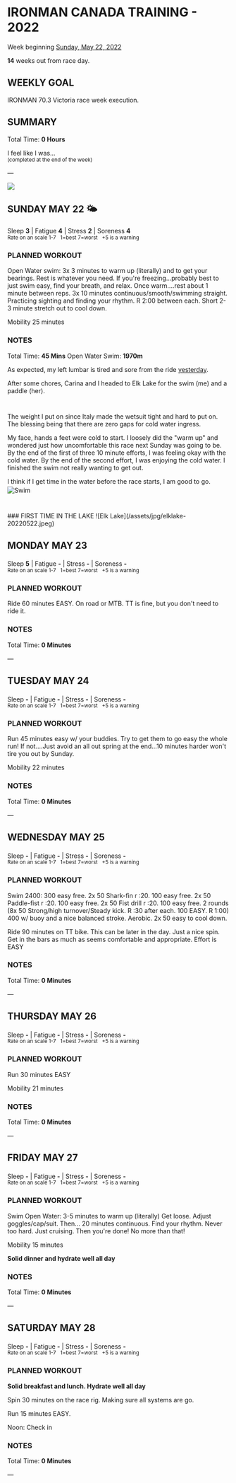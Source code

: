 # IRONMAN CANADA TRAINING - 2022
Week beginning [Sunday, May 22, 2022](javascript:flick('sun');)

**14** weeks out from race day.

## WEEKLY GOAL
IRONMAN 70.3 Victoria race week execution.

## SUMMARY
Total Time: **0 Hours**

I feel like I was...
<br /><sup>(completed at the end of the week)</sup>

&mdash;

![](/assets/jpg/II-9x550.jpeg)

## SUNDAY MAY 22 🌤
Sleep **3** | Fatigue **4** | Stress **2** | Soreness **4**
<sup><br />Rate on an scale 1-7 &nbsp; 1=best 7=worst &nbsp; +5 is a warning</sup>

### PLANNED WORKOUT
Open Water swim: 
3x 3 minutes to warm up (literally) and to get your bearings. 
Rest is whatever you need. If you're freezing...probably best to just swim easy, find your breath, and relax. 
Once warm....rest about 1 minute between reps. 
3x 10 minutes continuous/smooth/swimming straight. Practicing sighting and finding your rhythm. R 2:00 between each. 
Short 2-3 minute stretch out to cool down.

Mobility 25 minutes

### NOTES
Total Time: **45 Mins** Open Water Swim: **1970m**

As expected, my left lumbar is tired and sore from the ride [yesterday](ironman2022-15weeksout?sat).

After some chores, Carina and I headed to Elk Lake for the swim (me) and a paddle (her).

<!---->
<div style="height:27px;"></div>
The weight I put on since Italy made the wetsuit tight and hard to put on.  The blessing being that there are zero gaps for cold water ingress.

My face, hands a feet were cold to start.  I loosely did the "warm up" and wondered just how uncomfortable this race next Sunday was going to be.  By the end of the first of three 10 minute efforts, I was feeling okay with the cold water.  By the end of the second effort, I was enjoying the cold water.  I finished the swim not really wanting to get out.

I think if I get time in the water before the race starts, I am good to go. <img alt="Swim" src="/assets/jpg/swim-20220522.jpeg" style="margin-top:3px;" />

<!-- ![Swim](/assets/jpg/swim-20220522.jpeg) -->

<!---->
<div style="height:27px;"></div>
### FIRST TIME IN THE LAKE
![Elk Lake](/assets/jpg/elklake-20220522.jpeg)

<!---->
## MONDAY MAY 23
Sleep **5** | Fatigue **-** | Stress **-** | Soreness **-**
<sup><br />Rate on an scale 1-7 &nbsp; 1=best 7=worst &nbsp; +5 is a warning</sup>

### PLANNED WORKOUT
Ride 60 minutes EASY. 
On road or MTB. TT is fine, but you don't need to ride it.

### NOTES
Total Time: **0 Minutes**

&mdash;  

<!---->
## TUESDAY MAY 24
Sleep **-** | Fatigue **-** | Stress **-** | Soreness **-**
<sup><br />Rate on an scale 1-7 &nbsp; 1=best 7=worst &nbsp; +5 is a warning</sup>

### PLANNED WORKOUT
Run 45 minutes easy w/ your buddies. Try to get them to go easy the whole run! If not....Just avoid an all out spring at the end...10 minutes harder won't tire you out by Sunday.

Mobility 22 minutes

### NOTES
Total Time: **0 Minutes**

&mdash;  

<!---->
## WEDNESDAY MAY 25
Sleep **-** | Fatigue **-** | Stress **-** | Soreness **-**
<sup><br />Rate on an scale 1-7 &nbsp; 1=best 7=worst &nbsp; +5 is a warning</sup>

### PLANNED WORKOUT
Swim 2400: 
300 easy free. 
2x 50 Shark-fin r :20. 
100 easy free. 
2x 50 Paddle-fist r :20. 
100 easy free. 
2x 50 Fist drill r :20. 
100 easy free. 
2 rounds (8x 50 Strong/high turnover/Steady kick. R :30 after each. 100 EASY. R 1:00) 
400 w/ buoy and a nice balanced stroke. Aerobic. 
2x 50 easy to cool down.

Ride 90 minutes on TT bike. 
This can be later in the day. Just a nice spin. Get in the bars as much as seems comfortable and appropriate. 
Effort is EASY

### NOTES
Total Time: **0 Minutes**

&mdash;  

<!---->
## THURSDAY MAY 26
Sleep **-** | Fatigue **-** | Stress **-** | Soreness **-**
<sup><br />Rate on an scale 1-7 &nbsp; 1=best 7=worst &nbsp; +5 is a warning</sup>

### PLANNED WORKOUT
Run 30 minutes EASY

Mobility 21 minutes

### NOTES
Total Time: **0 Minutes**

&mdash;  

<!---->
## FRIDAY MAY 27
Sleep **-** | Fatigue **-** | Stress **-** | Soreness **-**
<sup><br />Rate on an scale 1-7 &nbsp; 1=best 7=worst &nbsp; +5 is a warning</sup>

### PLANNED WORKOUT
Swim Open Water: 
3-5 minutes to warm up (literally) Get loose. Adjust goggles/cap/suit. 
Then...
20 minutes continuous. Find your rhythm. Never too hard. Just cruising. Then you're done! No more than that!

Mobility 15 minutes

**Solid dinner and hydrate well all day**

### NOTES
Total Time: **0 Minutes**

&mdash;  

<!---->
## SATURDAY MAY 28
Sleep **-** | Fatigue **-** | Stress **-** | Soreness **-**
<sup><br />Rate on an scale 1-7 &nbsp; 1=best 7=worst &nbsp; +5 is a warning</sup>

### PLANNED WORKOUT
**Solid breakfast and lunch. Hydrate well all day​**

Spin 30 minutes on the race rig. Making sure all systems are go.

Run 15 minutes EASY.

Noon: Check in

### NOTES
Total Time: **0 Minutes**

&mdash;  
